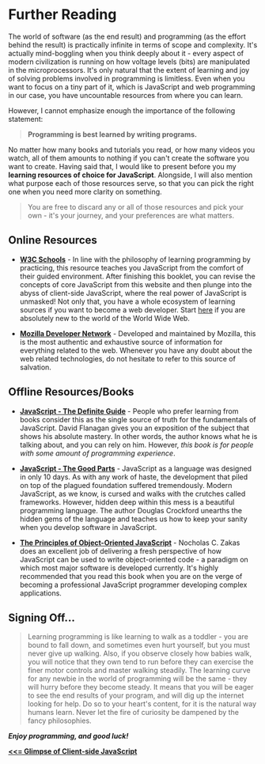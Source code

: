 # Further Reading

The world of software (as the end result) and programming (as the effort behind the result) is practically infinite in terms of scope and complexity. It's actually mind-boggling when you think deeply about it - every aspect of modern civilization is running on how voltage levels (bits) are manipulated in the microprocessors. It's only natural that the extent of learning and joy of solving problems involved in programming is limitless. Even when you want to focus on a tiny part of it, which is JavaScript and web programming in our case, you have uncountable resources from where you can learn.    

However, I cannot emphasize enough the importance of the following statement:    
> __Programming is best learned by writing programs.__    

No matter how many books and tutorials you read, or how many videos you watch, all of them amounts to nothing if you can't create the software you want to create. Having said that, I would like to present before you my __learning resources of choice for JavaScript__. Alongside, I will also mention what purpose each of those resources serve, so that you can pick the right one when you need more clarity on something.    

> You are free to discard any or all of those resources and pick your own - it's your journey, and your preferences are what matters.    

## Online Resources 

  - [__W3C Schools__](https://www.w3schools.com/js/default.asp) - In line with the philosophy of learning programming by practicing, this resource teaches you JavaScript from the comfort of their guided environment. After finishing this booklet, you can revise the concepts of core JavaScript from this website and then plunge into the abyss of client-side JavaScript, where the real power of JavaScript is unmasked! Not only that, you have a whole ecosystem of learning sources if you want to become a web developer. Start [here](https://www.w3schools.com/) if you are absolutely new to the world of the World Wide Web.    

  - [__Mozilla Developer Network__](https://developer.mozilla.org/en-US/) - Developed and maintained by Mozilla, this is the most authentic and exhaustive source of information for everything related to the web. Whenever you have any doubt about the web related technologies, do not hesitate to refer to this source of salvation.

## Offline Resources/Books

  - [__JavaScript - The Definite Guide__](https://drive.google.com/open?id=0B9b7udMzxMHndHI1UEpKTFNmNU0) - People who prefer learning from books consider this as the single source of truth for the fundamentals of JavaScript. David Flanagan gives you an exposition of the subject that shows his absolute mastery. In other words, the author knows what he is talking about, and you can rely on him. However, _this book is for people with some amount of programming experience_.    

  - [__JavaScript - The Good Parts__](https://drive.google.com/open?id=0B9b7udMzxMHndmZrbmg4RFVjWDA) - JavaScript as a language was designed in only 10 days. As with any work of haste, the development that piled on top of the plagued foundation suffered tremendously. Modern JavaScript, as we know, is cursed and walks with the crutches called frameworks. However, hidden deep within this mess is a beautiful programming language. The author Douglas Crockford unearths the hidden gems of the language and teaches us how to keep your sanity when you develop software in JavaScript.      

  - [__The Principles of Object-Oriented JavaScript__](https://drive.google.com/open?id=1R6RWp7LVL2O6wwRzoS1Tp4ClXMGXU2ZE) - Nocholas C. Zakas does an excellent job of delivering a fresh perspective of how JavaScript can be used to write object-oriented code - a paradigm on which most major software is developed currently. It's highly recommended that you read this book when you are on the verge of becoming a professional JavaScript programmer developing complex applications.    

## Signing Off... 

> Learning programming is like learning to walk as a toddler - you are bound to fall down, and sometimes even hurt yourself, but you must never give up walking. Also, if you observe closely how babies walk, you will notice that they own tend to run before they can exercise the finer motor controls and master walking steadily. 
The learning curve for any newbie in the world of programming will be the same - they will hurry before they become steady. It means that you will be eager to see the end results of your program, and will dig up the internet looking for help. 
Do so to your heart's content, for it is the natural way humans learn. Never let the fire of curiosity be dampened by the fancy philosophies.     

__*Enjoy programming, and good luck!*__

[__<<= Glimpse of Client-side JavaScript__](https://github.com/datasouvik/getting_started_with_javascript/blob/master/Chapters/8_glimpse_of_clientside_javascript.md)
